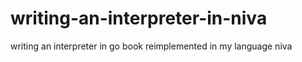 # writing-an-interpreter-in-niva
writing an interpreter in go book reimplemented in my language niva
